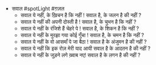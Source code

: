 - सवाल #spotLight #ग़ज़ल
	- सवाल ये नहीं, के ख़िचन है कि नहीं !
	  सवाल  है, के  जलन है की नहीं ?
	- सवाल ये नहीं की अपनी दोस्ती है !
	  सवाल  है, के  चुभन है कि नहीं ?
	- सवाल ये नहीं के रंजिशे  हैं चेहरे पे !
	  सवाल  है, के  शिकन है कि नहीं ?
	- सवाल ये नहीं के मुरझा गया कोई गुँचा !
	  सवाल  है, के चमन है कि नहीं ?
	- सवाल ये नहीं के वो आसमाँ पे जा बैठा !
	  सवाल  है के  अंजुमन है की नहीं ?
	- सवाल ये नहीं कि इक रोज़ मेरी याद आयी 
	  सवाल  है के  आदतन है की नहीं ?
	- सवाल ये नहीं के जुड़ने लगे ख़्वाब नए!
	  सवाल  है के लगन है की नहीं ?